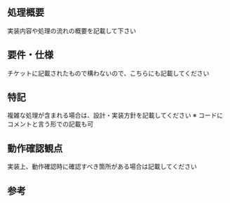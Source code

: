 ## 処理概要
実装内容や処理の流れの概要を記載して下さい
## 要件・仕様
チケットに記載されたもので構わないので、こちらにも記載してください
## 特記
複雑な処理が含まれる場合は、設計・実装方針を記載してください
※ コードにコメントと言う形での記載も可
## 動作確認観点
実装上、動作確認時に確認すべき箇所がある場合は記載してください
## 参考
